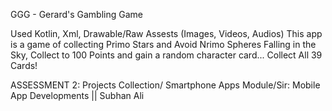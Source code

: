 GGG - Gerard's Gambling Game

Used Kotlin, Xml, Drawable/Raw Assests (Images, Videos, Audios)
This app is a game of collecting Primo Stars and Avoid Nrimo Spheres Falling in the Sky, Collect to 100 Points and gain a random character card... Collect All 39 Cards! 

ASSESSMENT 2: Projects Collection/ Smartphone Apps 
Module/Sir:   Mobile App Developments || Subhan Ali  
